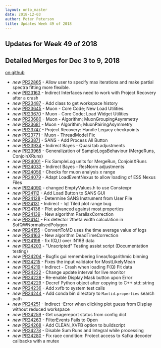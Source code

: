 ```yaml
---
layout: onto_master
date: 2018-12-03
author: Peter Peterson
title: Updates Week 49 of 2018
---
```

Updates for Week 49 of 2018
---------------------------

Detailed Merges for Dec 3 to 9, 2018
------------------------------------
[on github](https://github.com/mantidproject/mantid/pulls?q=is%3Apr+merged%3A2018-12-04..2018-12-09)

* *new* [PR22865](https://github.com/mantidproject/mantid/pull/22865) - Allow user to specify max iterations and make partial spectra fitting more flexible.
* *new* [PR23163](https://github.com/mantidproject/mantid/pull/23163) - Indirect Interfaces need to work with Project Recovery after a crash
* *new* [PR23487](https://github.com/mantidproject/mantid/pull/23487) - Add class to get workspace history
* *new* [PR23645](https://github.com/mantidproject/mantid/pull/23645) - Muon - Core Code; New Load Utilities
* *new* [PR23670](https://github.com/mantidproject/mantid/pull/23670) - Muon - Core Code; Load Widget Utilities
* *new* [PR23680](https://github.com/mantidproject/mantid/pull/23680) - Muon - Algorithm; MuonGroupingAsymmetry
* *new* [PR23681](https://github.com/mantidproject/mantid/pull/23681) - Muon - Algorithm; MuonPairingAsymmetry
* *new* [PR23747](https://github.com/mantidproject/mantid/pull/23747) - Project Recovery: Handle Legacy checkpoints
* *new* [PR23771](https://github.com/mantidproject/mantid/pull/23771) - Muon -  ThreadModel Fix
* *new* [PR23871](https://github.com/mantidproject/mantid/pull/23871) - SANS - Add Process All Button
* *new* [PR23934](https://github.com/mantidproject/mantid/pull/23934) - Indirect Bayes - Quasi tab adjustments
* *new* [PR23965](https://github.com/mantidproject/mantid/pull/23965) - Generalization of SampleLogsBehaviour (MergeRuns, ConjoinXRuns)
* *new* [PR24001](https://github.com/mantidproject/mantid/pull/24001) - Fix SampleLog units for MergeRun, ConjoinXRuns
* *new* [PR24033](https://github.com/mantidproject/mantid/pull/24033) - Indirect Bayes - ResNorm adjustments
* *new* [PR24056](https://github.com/mantidproject/mantid/pull/24056) - Checks for muon analysis x range
* *new* [PR24079](https://github.com/mantidproject/mantid/pull/24079) - Adapt LoadEventNexus to allow loading of ESS Nexus Files
* *new* [PR24090](https://github.com/mantidproject/mantid/pull/24090) - changed EmptyValues.h to use Constexpr
* *new* [PR24112](https://github.com/mantidproject/mantid/pull/24112) - Add Load Button to SANS GUI
* *new* [PR24128](https://github.com/mantidproject/mantid/pull/24128) - Determine SANS Instrument from User File
* *new* [PR24131](https://github.com/mantidproject/mantid/pull/24131) - Indirect - Iqt Tiled plot range bug
* *new* [PR24136](https://github.com/mantidproject/mantid/pull/24136) - Plot advanced against most properties
* *new* [PR24139](https://github.com/mantidproject/mantid/pull/24139) - New algorithm ParallaxCorrection
* *new* [PR24141](https://github.com/mantidproject/mantid/pull/24141) - Fix detector 2theta width calculation in SofQWNormalisedPolygon
* *new* [PR24155](https://github.com/mantidproject/mantid/pull/24155) - ConvertToMD uses the time average value of logs
* *new* [PR24163](https://github.com/mantidproject/mantid/pull/24163) - New algorithm DeadTimeCorrection
* *new* [PR24198](https://github.com/mantidproject/mantid/pull/24198) - fix I(Q,t) over IN16B data
* *new* [PR24203](https://github.com/mantidproject/mantid/pull/24203) - "Unscripted" Testing assist script (Documentation testing)
* *new* [PR24204](https://github.com/mantidproject/mantid/pull/24204) - Bugfix gui remembering linear/logarithmic binning
* *new* [PR24215](https://github.com/mantidproject/mantid/pull/24215) - Fixes the input validator for MostLikelyMean
* *new* [PR24219](https://github.com/mantidproject/mantid/pull/24219) - Indirect - Crash when loading F(Q) Fit data
* *new* [PR24222](https://github.com/mantidproject/mantid/pull/24222) - Change update interval for live monitor
* *new* [PR24228](https://github.com/mantidproject/mantid/pull/24228) - Re-enable Display Mask button upon Error
* *new* [PR24229](https://github.com/mantidproject/mantid/pull/24229) - Decref Python object after copying to C++ std::string
* *new* [PR24236](https://github.com/mantidproject/mantid/pull/24236) - Add xvfb to system test calls
* *new* [PR24244](https://github.com/mantidproject/mantid/pull/24244) - Add conda bin directory to `Mantid.properties` search path
* *new* [PR24251](https://github.com/mantidproject/mantid/pull/24251) - Indirect -Error when clicking plot guess from Display without reduced workspace
* *new* [PR24259](https://github.com/mantidproject/mantid/pull/24259) - Get usagereport status from config dict
* *new* [PR24263](https://github.com/mantidproject/mantid/pull/24263) - FilterEvents Fails to Open
* *new* [PR24268](https://github.com/mantidproject/mantid/pull/24268) - Add CLEAN_XVFB option to buildscript
* *new* [PR24278](https://github.com/mantidproject/mantid/pull/24278) - Disable Sum Runs and Integral while processing
* *new* [PR24280](https://github.com/mantidproject/mantid/pull/24280) - Fix race condition: Protect access to Kafka decoder callbacks with a mutex
